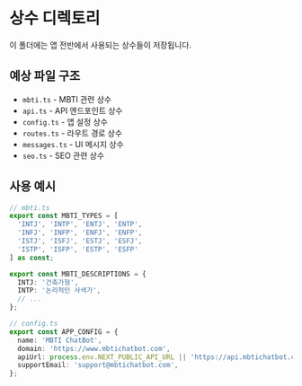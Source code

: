 # 상수 디렉토리

이 폴더에는 앱 전반에서 사용되는 상수들이 저장됩니다.

## 예상 파일 구조

- `mbti.ts` - MBTI 관련 상수
- `api.ts` - API 엔드포인트 상수
- `config.ts` - 앱 설정 상수
- `routes.ts` - 라우트 경로 상수
- `messages.ts` - UI 메시지 상수
- `seo.ts` - SEO 관련 상수

## 사용 예시

```typescript
// mbti.ts
export const MBTI_TYPES = [
  'INTJ', 'INTP', 'ENTJ', 'ENTP',
  'INFJ', 'INFP', 'ENFJ', 'ENFP',
  'ISTJ', 'ISFJ', 'ESTJ', 'ESFJ',
  'ISTP', 'ISFP', 'ESTP', 'ESFP'
] as const;

export const MBTI_DESCRIPTIONS = {
  INTJ: '건축가형',
  INTP: '논리적인 사색가',
  // ...
};

// config.ts
export const APP_CONFIG = {
  name: 'MBTI ChatBot',
  domain: 'https://www.mbtichatbot.com',
  apiUrl: process.env.NEXT_PUBLIC_API_URL || 'https://api.mbtichatbot.com',
  supportEmail: 'support@mbtichatbot.com',
};
```